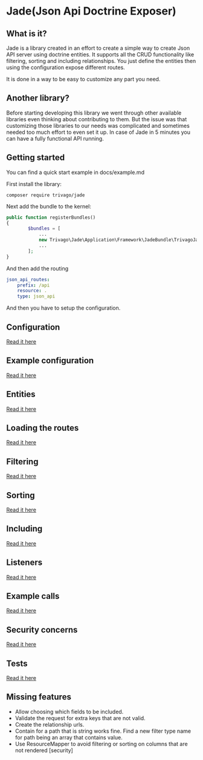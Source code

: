 Jade(Json Api Doctrine Exposer)
=============

What is it?
-------------
Jade is a library created in an effort to create a simple way to create Json API server using doctrine entities.
It supports all the CRUD functionality like filtering, sorting and including relationships.
You just define the entities then using the configuration expose different routes.

It is done in a way to be easy to customize any part you need.

Another library?
-------------
Before starting developing this library we went through other available libraries even thinking about contributing to them.
But the issue was that customizing those libraries to our needs was complicated and sometimes needed too much effort to even set it up.
In case of Jade in 5 minutes you can have a fully functional API running.

Getting started
-------------
You can find a quick start example in docs/example.md

First install the library:

`composer require trivago/jade`

Next add the bundle to the kernel:

```php
public function registerBundles()
{
        $bundles = [
            ...
            new Trivago\Jade\Application\Framework\JadeBundle\TrivagoJadeBundle(),
            ...
        ];
}
```

And then add the routing
```yaml
json_api_routes:
    prefix: /api
    resource: .
    type: json_api

```

And then you have to setup the configuration.

Configuration
------------
[Read it here](docs/configuration.md)

Example configuration
------------
[Read it here](docs/example_configuration.md)

Entities
-------
[Read it here](docs/entities.md)

Loading the routes
-------
[Read it here](docs/routing.md)

Filtering
---------
[Read it here](docs/filtering.md)

Sorting
-------
[Read it here](docs/sorting.md)

Including
---------
[Read it here](docs/including.md)

Listeners
---------
[Read it here](docs/listeners.md)

Example calls
-------------
[Read it here](docs/example_calls.md)

Security concerns
-------------
[Read it here](docs/security_concerns.md)

Tests
-------------
[Read it here](docs/tests.md)

Missing features
----------------
* Allow choosing which fields to be included.
* Validate the request for extra keys that are not valid.
* Create the relationship urls.
* Contain for a path that is string works fine. Find a new filter type name for path being an array that contains value.
* Use ResourceMapper to avoid filtering or sorting on columns that are not rendered [security]
